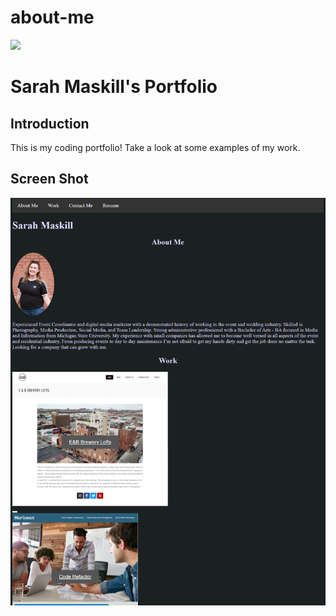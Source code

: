 # about-me
<img src="assets/Portfolio Draft 1">

# Sarah Maskill's Portfolio

## Introduction

This is my coding portfolio! Take a look at some examples of my work.

## Screen Shot
![portfolioimage](assets\Portfoliod1.PNG)
